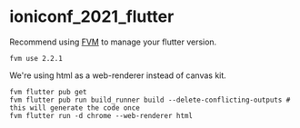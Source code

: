 # ioniconf_2021_flutter

Recommend using [FVM](https://fvm.app/) to manage your flutter version.

```
fvm use 2.2.1
```

We're using html as a web-renderer instead of canvas kit.

```
fvm flutter pub get
fvm flutter pub run build_runner build --delete-conflicting-outputs # this will generate the code once
fvm flutter run -d chrome --web-renderer html
```
